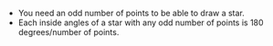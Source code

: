 -  You need an odd number of points to be able to draw a star.
-  Each inside angles of a star with any odd number of points is 180 degrees/number of points.
